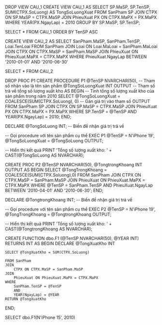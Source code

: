 DROP VIEW CAU_1
CREATE VIEW CAU_1 AS
SELECT 
    SP.MaSP, 
    SP.TenSP, 
    SUM(CTPX.SoLuong) AS TongSoLuongXuat
FROM 
    SanPham SP
JOIN 
    CTPX ON SP.MaSP = CTPX.MaSP
JOIN 
    PhieuXuat PX ON CTPX.MaPX = PX.MaPX
WHERE 
    YEAR(PX.NgayLap) = 2010
GROUP BY 
    SP.MaSP, SP.TenSP;

SELECT *
FROM CAU_1
ORDER BY TenSP ASC

CREATE VIEW CAU_2 AS
SELECT
	SanPham.MaSP,
	SanPham.TenSP,
	Loai.TenLoai
FROM SanPham
JOIN
	Loai ON Loai.MaLoai = SanPham.MaLoai
JOIN 
	CTPX ON CTPX.MaSP = SanPham.MaSP
JOIN 
	PhieuXuat ON PhieuXuat.MaPX = CTPX.MaPX
WHERE PhieuXuat.NgayLap BETWEEN '2010-01-01' AND '2010-06-30'

SELECT *
FROM CAU_2



DROP PROC P1
CREATE PROCEDURE P1
    @TenSP NVARCHAR(50),       -- Tham số nhận vào là tên sản phẩm
    @TongSoLuongXuat INT OUTPUT -- Tham số trả về tổng số lượng xuất kho
AS
BEGIN
    -- Tính tổng số lượng xuất kho của sản phẩm trong năm 2010
    SELECT 
        @TongSoLuongXuat = COALESCE(SUM(CTPX.SoLuong), 0) -- Gán giá trị vào tham số OUTPUT
    FROM 
        SanPham SP
    JOIN 
        CTPX ON SP.MaSP = CTPX.MaSP
    JOIN 
        PhieuXuat PX ON CTPX.MaPX = PX.MaPX
    WHERE 
        SP.TenSP = @TenSP AND YEAR(PX.NgayLap) = 2010;
END;


DECLARE @TongSoLuong INT; -- Biến để nhận giá trị trả về

-- Gọi procedure với tên sản phẩm cụ thể
EXEC P1 @TenSP = N'iPhone 19', @TongSoLuongXuat = @TongSoLuong OUTPUT;

-- Hiển thị kết quả
PRINT 'Tổng số lượng xuất kho: ' + CAST(@TongSoLuong AS NVARCHAR);

CREATE PROC P2
@TenSP NVARCHAR(50),
@TongtrongKhoang INT OUTPUT
AS
BEGIN
	SELECT
		@TongTrongKhoang = COALESCE(SUM(CTPX.Soluong),0)
	FROM SanPham
	JOIN
		CTPX ON CTPX.MaSP = SanPham.MaSP
	JOIN 
		PhieuXuat ON PhieuXuat.MaPX = CTPX.MaPX
	WHERE @TenSP = SanPham.TenSP 
		AND
		PhieuXuat.NgayLap BETWEEN '2010-04-01' AND '2010-06-30';
END;

DECLARE @TongtrongKhoang INT; -- Biến để nhận giá trị trả về

-- Gọi procedure với tên sản phẩm cụ thể
EXEC P2 @TenSP = N'iPhone 19', @TongTrongKhoang = @TongtrongKhoang  OUTPUT;

-- Hiển thị kết quả
PRINT 'Tổng số lượng xuất kho: ' + CAST(@TongtrongKhoang AS NVARCHAR);


CREATE FUNCTION dbo.F1 (@TenSP NVARCHAR(50), @YEAR INT)
RETURNS INT
AS
BEGIN
	DECLARE @TongXuatKho INT
	
	SELECT @TongXuatKho = SUM(CTPX.SoLuong)

	FROM SanPham
	JOIN 
		CTPX ON CTPX.MaSP = SanPham.MaSP
	JOIN
		PhieuXuat ON PhieuXuat.MaPX = CTPX.MaPX
	WHERE 
		SanPham.TenSP = @TenSP
		AND
		YEAR(NgayLap) = @YEAR
	RETURN @TongXuatKho
END;

SELECT dbo.F1(N'iPhone 15', 2010)
